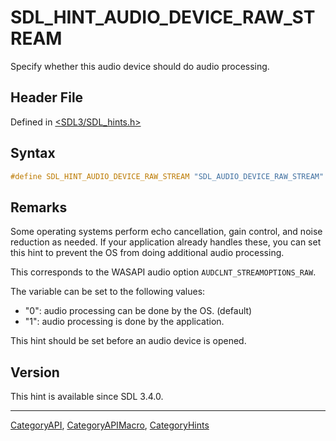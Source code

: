 # SDL_HINT_AUDIO_DEVICE_RAW_STREAM

Specify whether this audio device should do audio processing.

## Header File

Defined in [<SDL3/SDL_hints.h>](https://github.com/libsdl-org/SDL/blob/main/include/SDL3/SDL_hints.h)

## Syntax

```c
#define SDL_HINT_AUDIO_DEVICE_RAW_STREAM "SDL_AUDIO_DEVICE_RAW_STREAM"
```

## Remarks

Some operating systems perform echo cancellation, gain control, and noise
reduction as needed. If your application already handles these, you can set
this hint to prevent the OS from doing additional audio processing.

This corresponds to the WASAPI audio option `AUDCLNT_STREAMOPTIONS_RAW`.

The variable can be set to the following values:

- "0": audio processing can be done by the OS. (default)
- "1": audio processing is done by the application.

This hint should be set before an audio device is opened.

## Version

This hint is available since SDL 3.4.0.

----
[CategoryAPI](CategoryAPI), [CategoryAPIMacro](CategoryAPIMacro), [CategoryHints](CategoryHints)

